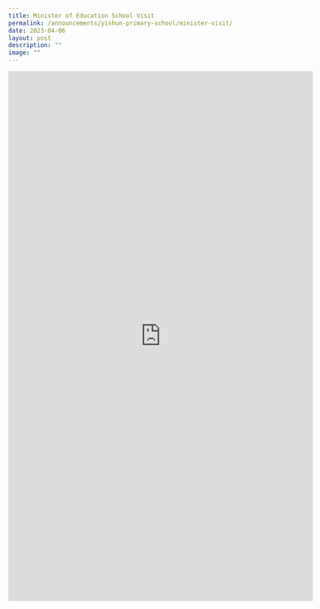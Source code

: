 ```yaml
---
title: Minister of Education School Visit
permalink: /announcements/yishun-primary-school/minister-visit/
date: 2023-04-06
layout: post
description: ""
image: ""
---
```

<iframe allow="autoplay; clipboard-write; encrypted-media; picture-in-picture; web-share" allowfullscreen="true" frameborder="0" scrolling="no" style="border:none;overflow:hidden" height="1064" width="612" src="https://www.facebook.com/plugins/post.php?href=https%3A%2F%2Fwww.facebook.com%2Fyishunprimaryschool%2Fposts%2Fpfbid02saBmDJdJucuw4zumv8FCEU9sBCgYjB7ieJjnbJEm6WvGLY5fb599rqapDmHbDEMNl&amp;show_text=true&amp;width=500"></iframe>